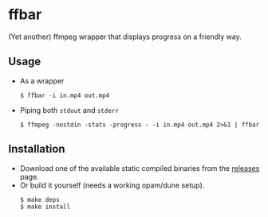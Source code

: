 # ffbar

(Yet another) ffmpeg wrapper that displays progress on a friendly way.

## Usage

- As a wrapper
  ```
  $ ffbar -i in.mp4 out.mp4
  ```

- Piping both `stdout` and `stderr`
  ```
  $ ffmpeg -nostdin -stats -progress - -i in.mp4 out.mp4 2>&1 | ffbar
  ```

## Installation

- Download one of the available static compiled binaries from the [releases](https://github.com/azimut/ffbar/releases/) page.
- Or build it yourself (needs a working opam/dune setup).
  ```
  $ make deps
  $ make install
  ```
